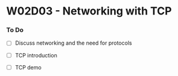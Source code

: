 # W02D03 - Networking with TCP

### To Do
- [ ] Discuss networking and the need for protocols
- [ ] TCP introduction
- [ ] TCP demo
























